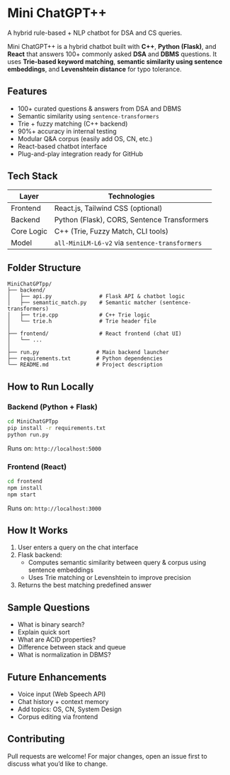 # Mini ChatGPT++
A hybrid rule-based + NLP chatbot for DSA and CS queries.

Mini ChatGPT++ is a hybrid chatbot built with **C++**, **Python (Flask)**, and **React** that answers 100+ commonly asked **DSA** and **DBMS** questions. It uses **Trie-based keyword matching**, **semantic similarity using sentence embeddings**, and **Levenshtein distance** for typo tolerance.

## Features

-  100+ curated questions & answers from DSA and DBMS
-  Semantic similarity using `sentence-transformers`
-  Trie + fuzzy matching (C++ backend)
-  90%+ accuracy in internal testing
-  Modular Q&A corpus (easily add OS, CN, etc.)
-  React-based chatbot interface
-  Plug-and-play integration ready for GitHub


## Tech Stack

| Layer      | Technologies                            |
|------------|-----------------------------------------|
| Frontend   | React.js, Tailwind CSS (optional)       |
| Backend    | Python (Flask), CORS, Sentence Transformers |
| Core Logic | C++ (Trie, Fuzzy Match, CLI tools)       |
| Model      | `all-MiniLM-L6-v2` via `sentence-transformers` |


## Folder Structure

```
MiniChatGPTpp/
├── backend/
│   ├── api.py               # Flask API & chatbot logic
│   ├── semantic_match.py    # Semantic matcher (sentence-transformers)
│   ├── trie.cpp             # C++ Trie logic
│   └── trie.h               # Trie header file
│
├── frontend/                # React frontend (chat UI)
│   └── ...
│
├── run.py                  # Main backend launcher
├── requirements.txt        # Python dependencies
└── README.md               # Project description 
```


##  How to Run Locally

###  Backend (Python + Flask)
```bash
cd MiniChatGPTpp
pip install -r requirements.txt
python run.py
```
Runs on: `http://localhost:5000`

###  Frontend (React)
```bash
cd frontend
npm install
npm start
```
Runs on: `http://localhost:3000`


##  How It Works

1. User enters a query on the chat interface
2. Flask backend:
   - Computes semantic similarity between query & corpus using sentence embeddings
   - Uses Trie matching or Levenshtein to improve precision
3. Returns the best matching predefined answer


## Sample Questions
- What is binary search?
- Explain quick sort
- What are ACID properties?
- Difference between stack and queue
- What is normalization in DBMS?

## Future Enhancements
-  Voice input (Web Speech API)
-  Chat history + context memory
-  Add topics: OS, CN, System Design
-  Corpus editing via frontend


##  Contributing
Pull requests are welcome! For major changes, open an issue first to discuss what you’d like to change.

